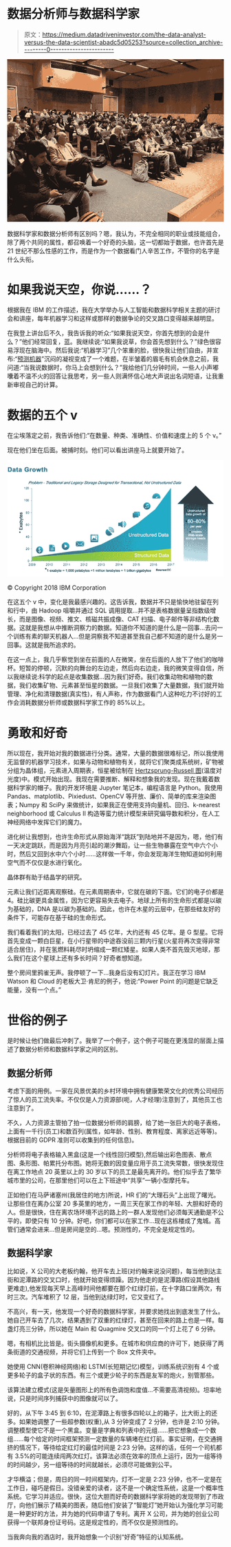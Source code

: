 # 数据分析师与数据科学家

> 原文：<https://medium.datadriveninvestor.com/the-data-analyst-versus-the-data-scientist-abadc5d05253?source=collection_archive---------0----------------------->

![](img/600709e3f695dc99c7b3da78cc4fc8ea.png)

数据科学家和数据分析师有区别吗？嗯，我认为，不完全相同的职业或技能组合，除了两个共同的属性，都召唤着一个好奇的头脑，这一切都始于数据，也许首先是 21 世纪不那么性感的工作，而是作为一个数据看门人辛苦工作，不管你的名字是什么头衔。

# 如果我说天空，你说……？

根据我在 IBM 的工作描述，我在大学举办与人工智能和数据科学相关主题的研讨会和讲座，每年机器学习和这样或那样的数据争论的交叉路口变得越来越明显。

在我登上讲台后不久，我告诉我的听众:“如果我说天空，你首先想到的会是什么？”他们经常回复，蓝。我继续说:“如果我说草，你会首先想到什么？”绿色很容易浮现在脑海中。然后我说:“机器学习”几个笨重的脸，很快我让他们自由，并宣布:“[预测机器](https://www.predictionmachines.ai/)”沉闷的凝视变成了一个难题，在半皱着的眉毛有机会休息之前，我问道:“当我说数据时，你马上会想到什么？”我给他们几分钟时间，一些人小声嘟囔着不温不火的回答让我思考，另一些人则满怀信心地大声说出名词短语，让我重新审视自己的计算。

# 数据的五个 v

在尘埃落定之前，我告诉他们:“在数量、种类、准确性、价值和速度上的 5 个 v。”

现在他们坐在后面。被捕时刻。他们可以看出讲座马上就要开始了。

![](img/203bc9ed17de7880aad49c571afbd2cd.png)

© Copyright 2018 IBM Corporation

在这五个 v 中，变化是我最感兴趣的。这告诉我，数据并不只是愉快地驻留在列和行中，由 Hadoop 咀嚼并通过 SQL 调用提取…并不是表格数据量呈指数级增长，而是图像、视频、推文、核磁共振成像、CAT 扫描、电子邮件等非结构化数据。这就是我想从中推断洞察力的数据。知道你不知道的是什么是一回事…去问一个训练有素的聊天机器人…但是洞察我不知道甚至我自己都不知道的是什么是另一回事。这就是我所追求的。

在这一点上，我几乎察觉到坐在前面的人在微笑，坐在后面的人放下了他们的咖啡杯。短暂的停顿，沉默的向舞台的左边走，然后向右边走，我的微笑变得自信，所以我继续说:科学的起点是收集数据…因为我们好奇。我们收集动物和植物的数据，我们收集矿物、元素甚至恒星的数据。一旦我们收集了大量数据，我们就开始管理、净化和清理数据(真实性)，有人声称，作为数据看门人这种吃力不讨好的工作会消耗数据分析师或数据科学家工作的 85%以上。

# 勇敢和好奇

所以现在，我开始对我的数据进行分类。通常，大量的数据很难标记，所以我使用无监督的机器学习技术，如果与动物和植物有关，就将它们聚类成系统树，矿物被分组为晶体组，元素进入周期表，恒星被绘制在 [Hertzsprung-Russell 图](http://astronomy.swin.edu.au/cosmos/h/hertzsprung-russell+diagram)(温度对光度)中。模式开始出现。我现在需要推断、解释和想象我的发现。现在我戴着数据科学家的帽子。我的开发环境是 Jupyter 笔记本，编程语言是 Python。我使用 Pandas、matplotlib、Pixiedust、OpenCV 等开放、廉价、简单的库来渲染图表；Numpy 和 SciPy 来做统计，如果我正在使用支持向量机、回归、k-nearest neighborhood 或 Calculus II 构造等蛮力统计模型来研究偏导数和积分，在人工神经网络中发挥它们的魔力。

进化树让我想到，也许生命形式从原始海洋“跳跃”到陆地并不是因为，嗯，他们有一天决定跳跃，而是因为月亮引起的潮汐舞蹈，让一些生物暴露在空气中六个小时，然后又回到水中六个小时……这样做一千年，你会发现海洋生物知道如何利用空气而不仅仅是水进行氧化。

晶体群有助于结晶学的研究。

元素让我们近距离观察硅。在元素周期表中，它就在碳的下面。它们的电子价都是 4。硅比碳更具金属性，因为它更容易失去电子。地球上所有的生命形式都是以碳为基础的，DNA 是以碳为基础的。因此，也许在木星的云层中，在那些硅友好的条件下，可能存在基于硅的生命形式。

我们看着我们的太阳，已经过去了 45 亿年，大约还有 45 亿年。是 G 型星。它将首先变成一颗白巨星，在小行星带的中途吞没前三颗内行星(火星将再次变得非常适合居住)，并在氢燃料耗尽时坍缩成一颗红矮星。如果人类不首先毁灭地球，那么我们在这个星球上还有多长时间？好奇者想知道。

整个房间里鸦雀无声。我停顿了一下…我身后没有幻灯片。我正在学习 IBM Watson 和 Cloud 的老板大卫·肯尼的例子，他说:“Power Point 的问题是它缺乏能量，没有一个点。”

# 世俗的例子

是时候让他们做最后冲刺了。我举了一个例子，这个例子可能在更浅显的层面上描述了数据分析师和数据科学家之间的区别。

## 数据分析师

考虑下面的用例。一家在风景优美的乡村环境中拥有健康繁荣文化的优秀公司经历了惊人的员工流失率。不仅仅是人力资源部(呃，人才经理)注意到了，其他员工也注意到了。

不久，人力资源主管拍了拍一位数据分析师的肩膀，给了她一张巨大的电子表格，上面有一千行(员工)和数百列(属性，如年龄、性别、教育程度、离家远近等等)。根据目前的 GDPR 准则可以收集到的任何信息)。

分析师将电子表格输入黑盒(这是一个线性回归模型),然后输出彩色图表、散点图、条形图、帕累托分布图。她将无数的因变量应用于员工流失常数，很快发现住在离工作地点 20 英里以上的 30 岁以下的员工是最先离开的。他们似乎去了繁华城市里的公司，在那里他们可以在上下班途中“共享”一辆小型摩托车。

正如他们在马萨诸塞州(我居住的地方)所说，HR 们的“大理石头”上出现了曙光。让那些住在离办公室 20 多英里的地方，一周三天在家工作的年轻、大胆和好奇的人。但是很快，住在离农场环境不远的路上的一群人发现他们必须每天通勤是不公平的，即使只有 10 分钟。好吧，你们都可以在家工作…现在这栋楼成了鬼城。高管们通常会进来…但是房间是空的…嗯。预测性的，不完全是规定性的。

## 数据科学家

比如说，X 公司的大老板约翰，他开车去上班(对约翰来说没问题)，每当他到达主街和泥潭路的交叉口时，他就开始变得烦躁。因为他走的是泥潭路(假设其他路线更难走),他发现每天早上高峰时间他都要在那个红绿灯前，在十字路口坐两次，有时三次。汽车堆积了 12 层，当他到达绿灯时，它又变红了。

不高兴，有一天，他发现一个好奇的数据科学家，并要求她找出到底发生了什么。她自己开车去了几次，结果遇到了双重的红绿灯，甚至在回来的路上也是一样。每盏灯亮三分钟，所以她在 Main 和 Quagmire 交叉口的同一个灯上花了 6 分钟。

嗯，有相机比比皆是。街头摄像机和更多。在城市和供应商的许可下，她获得了两条街道的交通视频，并将它们上传到一个 Box 文件夹中。

她使用 CNN(卷积神经网络)和 LSTM(长短期记忆)模型，训练系统识别有 4 个或更多轮子的盒子状的东西。有三个或更少轮子的东西是友军的炮火，别管那些。

该算法建立模式(这是矢量图形上的所有色调饱和度值…不需要高清视频)。坦率地说，只是时间序列捕获中的图像就可以了。

好的，从下午 3:45 到 6:10，在泥潭路上有很多四轮以上的箱子，比大街上的还多。如果她调整了一些超参数(权重),从 3 分钟变成了 2 分钟，也许是 2:10 分钟。调整模型使它不是一个黑盒。变量是字典和列表中的元组……把它想象成一个数组……每个给定的时间框架预测一定数量的车辆堵在红灯前。事实证明，在交通拥挤的情况下，等待给定红灯的最佳时间是 2:23 分钟。这样的话，任何一个司机都有 3.5%的可能连续闯两次红灯。该算法必须在效率的顶点上运行，因为一组等待的时间越少，另一组等待的时间就越长，必须尽可能做到公平。

才华横溢；但是，周日的同一时间框架内，灯不一定是 2:23 分钟，也不一定是在工作日，碰巧是假日。没错亲爱的读者，这不是一个确定性系统，这是一个概率性系统。它学习并适应。很快，这位大胆而好奇的数据科学家将她的发现带到了市政厅，向他们展示了精美的图表，随后他们安装了“智能灯”她开始认为强化学习可能是一种更好的方法，并为她的代码申请了专利。离开 X 公司，并为她的创业公司获得一个联邦身份证号码。这是规定性的，而不仅仅是预测性的。

当我奔向我的酒店时，我开始想象一个识别“好奇”特征的认知系统。